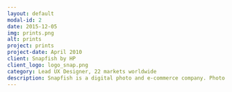 ```yaml
---
layout: default
modal-id: 2
date: 2015-12-05
img: prints.png
alt: prints
project: prints
project-date: April 2010
client: Snapfish by HP
client_logo: logo_snap.png
category: Lead UX Designer, 22 markets worldwide
description: Snapfish is a digital photo and e-commerce company. Photo prints are still big sellers and on average 60% of customers order more than 40 prints. People are also taking more digital images, so issues like cropping which occurs when a customer prints a digital (3.4) image on a classic (2.3) print size needed a solution. An application was needed which allowed users to be able to create, edit and review large quantities of prints before entering the checkout flow. Due to client confidentiality, a case study of this project is only available on request.
---
```

